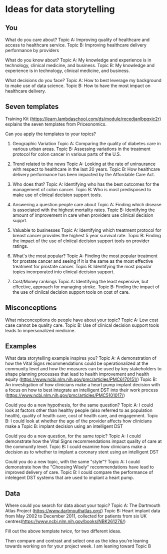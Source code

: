 # Ideas for data storytelling

## You

What do you care about?
Topic A:  Improving quality of healthcare and access to healthcare service.
Topic B:  Improving healthcare delivery performance by providers

What do you know about?
Topic A:  My knowledge and experience is in technology, clinical medicine, and business.
Topic B:  My knowledge and experience is in technology, clinical medicine, and business.

What decisions do you face?
Topic A:  How to best leverage my background to make use of data science.
Topic B:  How to have the most impact on healthcare delivery.

## Seven templates

Training Kit (https://learn.lambdaschool.com/ds/module/recedjanlbpqxic2r) explains the seven templates from Priceonomics.

Can you apply the templates to your topics? 

1. Geographic Variation
Topic A:  Comparing the quality of diabetes care in various urban areas.
Topic B:  Assessing variations in the treatment protocol for colon cancer in various parts of the U.S.

2. Trend related to the news
Topic A:  Looking at the rate of uninsurance with respect to healthcare in the last 20 years.
Topic B:  How healthcare delivery performance has been impacted by the Affordable Care Act.

3. Who does that?
Topic A:  Identifying who has the best outcomes for the management of colon cancer.
Topic B:  Who is most predisposed to make use of clinical decision support tools.

4. Answering a question people care about
Topic A:  Finding which disease is associated with the highest mortality rates.
Topic B:  Identifying the amount of improvement in care when providers use clinical decision supprt.

5. Valuable to businesses
Topic A:  Identifying which treatment protocol for breast cancer provides the highest 5 year survival rate.
Topic B:  Finding the impact of the use of clniical decision support tools on provider ratings.

6. What's the most popular?
Topic A:  Finding the most popular treatment for prostate cancer and seeing if it is the same as the most effective treatment for prostate cancer.
Topic B:  Identifying the most popular topics incorporated into clinical decision support.

7. Cost/Money rankings
Topic A:  Identifying the least expensive, but effective, approach for managing stroke.
Topic B:  Finding the impact of the use of clniical decision support tools on cost of care.

## Misconceptions

What misconceptions do people have about your topic?
Topic A:  Low cost case cannot be quality care.
Topic B:  Use of clinical decision support tools leads to impersonalized medicine.

## Examples

What data storytelling example inspires you?
Topic A:  A demonstration of how the Vital Signs recommendations could be operationalized at the community level and how the measures can be used by key stakeholders to shape planning processes that lead to health improvement and health equity (https://www.ncbi.nlm.nih.gov/pmc/articles/PMC6170151/)
Topic B:  An investigation of how clinicians make a heart pump implant decision with a focus on how to best integrate an intelligent DST into their work process (https://www.ncbi.nlm.nih.gov/pmc/articles/PMC5101017/) 

Could you do a new hypothesis, for the same question?
Topic A:  I could look at factors other than healthy people (also referred to as population health), quality of health care, cost of health care, and engagement.
Topic B:  I could look at whether the age of the provider affects how clinicians make a Topic B:   implant decision using an intelligent DST 

Could you do a new question, for the same topic?
Topic A:  I could demonstrate how the Vital Signs recommendations impact quality of care at the community level.
Topic B:  I could examine how clinicians make a decision as to whether to implant a coronary stent using an intelligent DST 

Could you do a new topic, with the same "style"?
Topic A:  I could demonstrate how the "Choosing Wisely" recommendations have lead to improved delivery of care.
Topic B:  I could compare the performance of intelegent DST systems that are used to implant a heart pump.  

## Data

Where could you search for data about your topic?
Topic A:  The Dartmouth Atlas Project (https://www.dartmouthatlas.org/)
Topic B:  Heart implant data from May 2002 to December 2011, collected for patients from six UK centres(https://www.ncbi.nlm.nih.gov/books/NBK261276/)

Fill out the above template *twice*, for two different ideas.

Then compare and contrast and select one as the idea you're leaning towards
working on for your project week.
I am leaning toward Topic B
